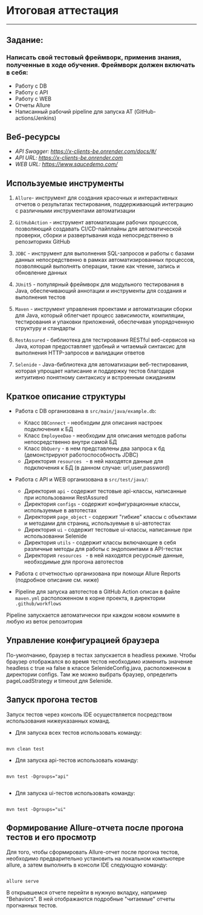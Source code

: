# Итоговая аттестация

---

## Задание:

### Написать свой тестовый фреймворк, применив знания, полученные в ходе обучения. Фреймворк должен включать в себя:

 - Работу с DB
 - Работу с API
 - Работу с WEB
 - Отчеты Allure
 - Написанный рабочий pipeline для запуска АТ (GitHub-actions/Jenkins) 

## Веб-ресурсы

 - _API Swagger: https://x-clients-be.onrender.com/docs/#/_
 - _API URL: https://x-clients-be.onrender.com_
 - _WEB URL: https://www.saucedemo.com/_


## Используемые инструменты

1) ` Allure `- инструмент для создания красочных и интерактивных отчетов о результатах тестирования, поддерживающий интеграцию с различными инструментами автоматизации

2) ` GitHubAction ` - инструмент автоматизации рабочих процессов, позволяющий создавать CI/CD-пайплайны для автоматической проверки, сборки и развертывания кода непосредственно в репозиториях GitHub

3) ` JDBC ` - инструмент для выполнения SQL-запросов и работы с базами данных непосредственно в рамках автоматизированных процессов, позволяющий выполнять операции, такие как чтение, запись и обновление данных

4) ` JUnit5 ` - популярный фреймворк для модульного тестирования в Java, обеспечивающий аннотации и инструменты для создания и выполнения тестов

5)  ` Maven ` - инструмент управления проектами и автоматизации сборки для Java, который облегчает процесс зависимости, компиляции, тестирования и упаковки приложений, обеспечивая упорядоченную структуру и стандарты

6) ` RestAssured ` - библиотека для тестирования RESTful веб-сервисов на Java, которая предоставляет удобный и читаемый синтаксис для выполнения HTTP-запросов и валидации ответов

7) ` Selenide ` - Java-библиотека для автоматизации веб-тестирования, которая упрощает написание и поддержку тестов благодаря интуитивно понятному синтаксису и встроенным ожиданиям

## Краткое описание структуры 

- Работа с DB организована в ` src/main/java/example.db `:

    - Класс ` DBConnect ` - необходим для описания настроек подключения к БД
    - Класс ` EmployeeDao ` - необходим для описания методов работы непосредственно внутри самой БД
    - Класс ` DbQuery ` - в нем представлены два запроса к бд (демонстрируют работоспособность JDBC)
    - Директория `resources ` - в ней находятся данные для подключения к БД (в данном случае: url,user,password)

- Работа с API и WEB организована в ` src/test/java/ `:

    - Директория ` api ` - содержит тестовые api-классы, написанные при использованни RestAssured
    - Директория ` configs ` - содержит конфигурационные классы, используемые в автотестах
    - Директория ` page_object ` - содержит "гибкие" классы с объектами и методами для страниц, используемые в ui-автотестах
    - Директория ` ui ` - содержит тестовые ui-классы, написанные при использованни Selenide
    - Директория ` utils ` - содержит классы включающие в себя различные методы для работы с эндопоинтами в API-тестах
    - Директория `resources ` - в ней находятся ресурсные данные, необходимые для прогона автотестов

- Работа с отчетностью организована при помощи Allure Reports (подробное описание см. ниже)

- Pipeline для запуска автотестов в GitHub Action описан в файле ` maven.yml ` расположенном в корне проекта, в директории `.github/workflows `

Pipeline запускается автоматически при каждом новом коммите в любую из веток репозитория 

## Управление конфигурацией браузера

По-умолчанию, браузер в тестах запускается в headless режиме.
Чтобы браузер отображался во время тестов необходимо изменить значение headless с true на false в классе SelenideConfig.java, расположенном в директории configs. 
Там же можно выбрать браузер, определить pageLoadStrategy и timeout для Selenide.

## Запуск прогона тестов

Запуск тестов через консоль IDE осуществляется посредством использования нижеуказанных команд.   

- Для запуска всех тестов использовать команду:

```

mvn clean test  

```

- Для запуска api-тестов использовать команду:

```

mvn test -Dgroups="api"
 
```

- Для запуска ui-тестов использовать команду:

```

mvn test -Dgroups="ui"

```

## Формирование Allure-отчета после прогона тестов и его просмотр

Для того, чтобы сформировать Allure-отчет после прогона тестов, необходимо предварительно установить на локальном компьютере allure, а затем выполнить в консоли IDE следующую команду:

```

allure serve

```
В открывшемся отчете перейти в нужную вкладку, например "Behaviors". В ней отображаются подробные "читаемые" отчеты прогнанных тестов.
